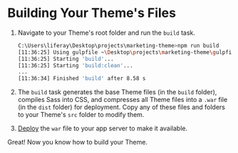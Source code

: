 # Building Your Theme's Files

1. Navigate to your Theme's root folder and run the `build` task.

    ```bash
    C:\Users\liferay\Desktop\projects\marketing-theme>npm run build
    [11:36:25] Using gulpfile ~\Desktop\projects\marketing-theme\gulpfile.js
    [11:36:25] Starting 'build'...
    [11:36:25] Starting 'build:clean'...
    ...
    [11:36:34] Finished 'build' after 8.58 s
    ```

1. The `build` task generates the base Theme files (in the `build` folder), compiles Sass into CSS, and compresses all Theme files into a `.war` file (in the `dist` folder) for deployment. Copy any of these files and folders to your Theme's `src` folder to modify them.

1. [Deploy](./deploying-themes.md) the `war` file to your app server to make it available.

Great! Now you know how to build your Theme.
